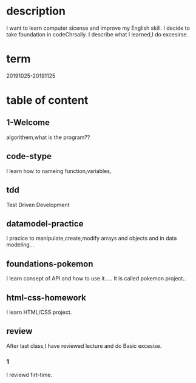 # description
I want to learn computer sicense and improve my English skill.
I decide to take foundation in codeChrsaily.
I describe what I learned,I do excesirse.

# term
20191025-20191125

# table of content

## 1-Welcome
algorithem,what is the program??

## code-stype
I learn how to nameing function,variables,

## tdd
Test Driven Development

## datamodel-practice
I pracice to manipulate,create,modify arrays and objects and in data modeling...

## foundations-pokemon
I learn consept of API and how to use it.....
It is called pokemon project..

## html-css-homework
I learn HTML/CSS project.

## review
After last class,I have reviewed lecture and do Basic excesise.

### 1
I reviewd firt-time.